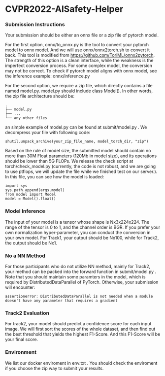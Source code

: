 # CVPR2022-AISafety-Helper

### Submission Instructions

Your submission should be either an onnx file or a zip file of pytorch model.
  
For the first option, onnx/to_onnx.py is the tool to convert your pytorch model to onnx model. And we will use onnx/onnx2torch.sh to convert it back. This tool is modified from https://github.com/ToriML/onnx2pytorch. The strength of this option is a clean interface, while the weakness is the imperfect conversion process. For some complex model, the conversion may not be correct. To check if pytorch model aligns with onnx model, see the inference example: onnx/inference.py
  
For the second option, we require a zip file, which directly contains a file named model.py. model.py should include class Model(). In other words, the zip file architecture should be:
	
```Shell
.
├── model.py
├── ...
└── any other files
```

an simple example of model.py can be found at submit/model.py . We decompress your file with following code:
```Shell
shutil.unpack_archive(your_zip_file_name, model_torch_dir, "zip")
```

Based on the rule of model size, the submitted model should contain no more than 30M Float parameters (120Mb in model size), and its operations should be lower than 5G FLOPs. We release the check script at torch/check_model.py (currently, the code is not robust, and we are going to use ptflops, we will update the file while we finished test on our server.). In this file, you can see how the model is loaded:

```Shell
import sys
sys.path.append(args.model) 
from model import Model
model = Model().float()
```

### Model Inference

The input of your model is a tensor whose shape is Nx3x224x224. The range of the tensor is 0 to 1, and the channel order is BGR. If you prefer your own normalization hyper-parameter, you can conduct the conversion in your own model. For Track1, your output should be Nx100, while for Track2, the output should be Nx1.

### No a NN Method

For those participants who do not utilize NN method, mainly for Track2, your method can be packed into the forward function in submit/model.py .
Note that you should maintain some paramters in the model, which is required by DistributedDataParallel of PyTorch. Otherwise, your submission will encounter:

```
assertionerror: DistributedDataParallel is not needed when a module doesn't have any parameter that requires a gradient
```

### Track2 Evaluation

For track2, your model should predict a confidence score for each input image. We will first sort the scores of the whole dataset, and then find out the best threshold that yields the highest F1-Score. And this F1-Score will be your final score.


### Environment

We list our docker enviroment in env.txt . You should check the enviroment if you choose the zip way to submit your results.
